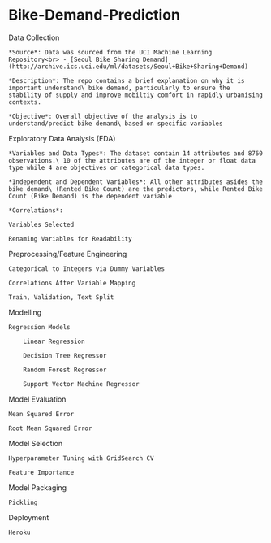 # Bike-Demand-Prediction

Data Collection

    *Source*: Data was sourced from the UCI Machine Learning Repository<br> - [Seoul Bike Sharing Demand] (http://archive.ics.uci.edu/ml/datasets/Seoul+Bike+Sharing+Demand)
    
    *Description*: The repo contains a brief explanation on why it is important understand\ bike demand, particularly to ensure the stability of supply and improve mobiltiy comfort in rapidly urbanising contexts. 

    *Objective*: Overall objective of the analysis is to understand/predict bike demand\ based on specific variables 

Exploratory Data Analysis (EDA)

    *Variables and Data Types*: The dataset contain 14 attributes and 8760 observations.\ 10 of the attributes are of the integer or float data type while 4 are objectives or categorical data types. 

    *Independent and Dependent Variables*: All other attributes asides the bike demand\ (Rented Bike Count) are the predictors, while Rented Bike Count (Bike Demand) is the dependent variable 

    *Correlations*: 

    Variables Selected

    Renaming Variables for Readability

Preprocessing/Feature Engineering

    Categorical to Integers via Dummy Variables

    Correlations After Variable Mapping

    Train, Validation, Text Split

Modelling

    Regression Models

        Linear Regression

        Decision Tree Regressor

        Random Forest Regressor

        Support Vector Machine Regressor

Model Evaluation

    Mean Squared Error

    Root Mean Squared Error

Model Selection

    Hyperparameter Tuning with GridSearch CV

    Feature Importance

Model Packaging

    Pickling

Deployment

    Heroku
